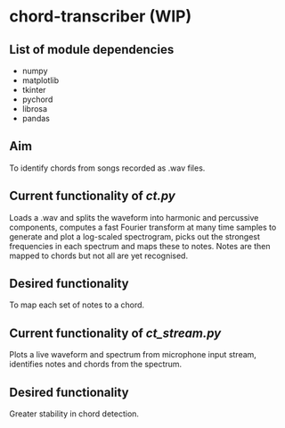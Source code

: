 # chord-transcriber (WIP)

## List of module dependencies
- numpy
- matplotlib
- tkinter
- pychord
- librosa
- pandas

## Aim
To identify chords from songs recorded as .wav files.

## Current functionality of _ct.py_
Loads a .wav and splits the waveform into harmonic and percussive components, computes a fast Fourier transform at many time samples to generate and plot a log-scaled spectrogram, picks out the strongest frequencies in each spectrum and maps these to notes. Notes are then mapped to chords but not all are yet recognised.

## Desired functionality
To map each set of notes to a chord.

## Current functionality of _ct_stream.py_
Plots a live waveform and spectrum from microphone input stream, identifies notes and chords from the spectrum.

## Desired functionality
Greater stability in chord detection.

